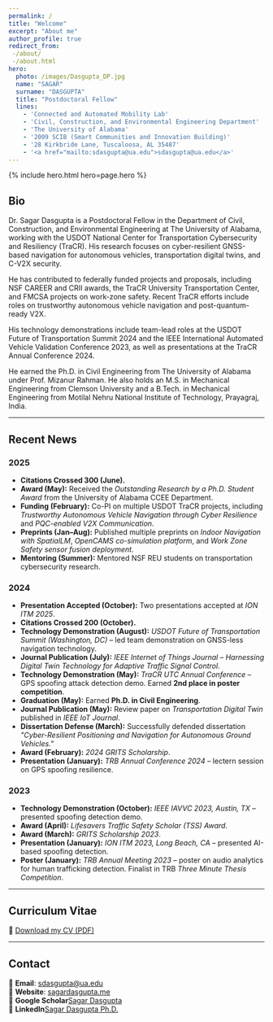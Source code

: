 ```yaml
---
permalink: /
title: "Welcome"
excerpt: "About me"
author_profile: true
redirect_from:
 -/about/
 -/about.html
hero:
  photo: /images/Dasgupta_DP.jpg
  name: "SAGAR"
  surname: "DASGUPTA"
  title: "Postdoctoral Fellow"
  lines:
    - 'Connected and Automated Mobility Lab'
    - 'Civil, Construction, and Environmental Engineering Department'
    - 'The University of Alabama'
    - '2009 SCIB (Smart Communities and Innovation Building)'
    - '28 Kirkbride Lane, Tuscaloosa, AL 35487'
    - '<a href="mailto:sdasgupta@ua.edu">sdasgupta@ua.edu</a>'
---
```

{% include hero.html hero=page.hero %}
## Bio

Dr. Sagar Dasgupta is a Postdoctoral Fellow in the Department of Civil, Construction, and Environmental Engineering at The University of Alabama, working with the USDOT National Center for Transportation Cybersecurity and Resiliency (TraCR). His research focuses on cyber-resilient GNSS-based navigation for autonomous vehicles, transportation digital twins, and C-V2X security.

He has contributed to federally funded projects and proposals, including NSF CAREER and CRII awards, the TraCR University Transportation Center, and FMCSA projects on work-zone safety. Recent TraCR efforts include roles on trustworthy autonomous vehicle navigation and post-quantum-ready V2X.

His technology demonstrations include team-lead roles at the USDOT Future of Transportation Summit 2024 and the IEEE International Automated Vehicle Validation Conference 2023, as well as presentations at the TraCR Annual Conference 2024.

He earned the Ph.D. in Civil Engineering from The University of Alabama under Prof. Mizanur Rahman. He also holds an M.S. in Mechanical Engineering from Clemson University and a B.Tech. in Mechanical Engineering from Motilal Nehru National Institute of Technology, Prayagraj, India.

---

## Recent News

### 2025
- **Citations Crossed 300 (June).** 
- **Award (May):** Received the *Outstanding Research by a Ph.D. Student Award* from the University of Alabama CCEE Department.  
- **Funding (February):** Co-PI on multiple USDOT TraCR projects, including *Trustworthy Autonomous Vehicle Navigation through Cyber Resilience* and *PQC-enabled V2X Communication*.  
- **Preprints (Jan–Aug):** Published multiple preprints on *Indoor Navigation with SpatialLM*, *OpenCAMS co-simulation platform*, and *Work Zone Safety sensor fusion deployment*.  
- **Mentoring (Summer):** Mentored NSF REU students on transportation cybersecurity research.  

### 2024
- **Presentation Accepted (October):** Two presentations accepted at *ION ITM 2025*.  
- **Citations Crossed 200 (October).**  
- **Technology Demonstration (August):** *USDOT Future of Transportation Summit (Washington, DC)* – led team demonstration on GNSS-less navigation technology.  
- **Journal Publication (July):** *IEEE Internet of Things Journal* – *Harnessing Digital Twin Technology for Adaptive Traffic Signal Control*.  
- **Technology Demonstration (May):** *TraCR UTC Annual Conference* – GPS spoofing attack detection demo. Earned **2nd place in poster competition**.  
- **Graduation (May):** Earned **Ph.D. in Civil Engineering**.  
- **Journal Publication (May):** Review paper on *Transportation Digital Twin* published in *IEEE IoT Journal*.  
- **Dissertation Defense (March):** Successfully defended dissertation *"Cyber-Resilient Positioning and Navigation for Autonomous Ground Vehicles."*  
- **Award (February):** *2024 GRITS Scholarship*.  
- **Presentation (January):** *TRB Annual Conference 2024* – lectern session on GPS spoofing resilience.  

### 2023
- **Technology Demonstration (October):** *IEEE IAVVC 2023, Austin, TX* – presented spoofing detection demo.  
- **Award (April):** *Lifesavers Traffic Safety Scholar (TSS) Award*.  
- **Award (March):** *GRITS Scholarship 2023*.  
- **Presentation (January):** *ION ITM 2023, Long Beach, CA* – presented AI-based spoofing detection.  
- **Poster (January):** *TRB Annual Meeting 2023* – poster on audio analytics for human trafficking detection. Finalist in TRB *Three Minute Thesis Competition*.  

---

## Curriculum Vitae

📄 [Download my CV (PDF)](/files/CV_Dasgupta_08212025.pdf)

---

## Contact

📧 **Email**: [sdasgupta@ua.edu](mailto:sdasgupta@ua.edu)  
🔗 **Website**: [sagardasgupta.me](https://www.sagardasgupta.me)  
🔗 **Google Scholar**[Sagar Dasgupta](https://scholar.google.com/citations?user=rMHBcRYAAAAJ&hl=en)  
🔗 **LinkedIn**[Sagar Dasgupta Ph.D.](https://www.linkedin.com/in/sagar-dasgupta-692567201/)  
